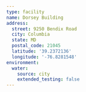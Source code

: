 ```yaml
---
type: facility
name: Dorsey Building
address:
  street: 9250 Bendix Road
  city: Columbia
  state: MD
  postal_code: 21045
  latitude: '39.2372136'
  longitude: '-76.8281548'
environment:
  water:
    source: city
    extended_testing: false
---
```

